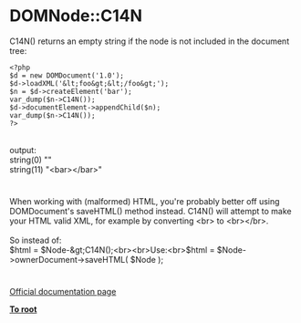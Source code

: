 # DOMNode::C14N



C14N() returns an empty string if the node is not included in the document tree:<br>

```
<?php
$d = new DOMDocument('1.0');
$d->loadXML('&lt;foo&gt;&lt;/foo&gt;');
$n = $d->createElement('bar');
var_dump($n->C14N());
$d->documentElement->appendChild($n);
var_dump($n->C14N());
?>
```
<br>output:<br>string(0) ""<br>string(11) "&lt;bar&gt;&lt;/bar&gt;"  

#

When working with (malformed) HTML, you&apos;re probably better off using DOMDocument&apos;s saveHTML() method instead. C14N() will attempt to make your HTML valid XML, for example by converting &lt;br&gt; to &lt;br&gt;&lt;/br&gt;.<br><br>So instead of:<br>$html = $Node-&gt;C14N();<br><br>Use:<br>$html = $Node-&gt;ownerDocument-&gt;saveHTML( $Node );  

#

[Official documentation page](https://www.php.net/manual/en/domnode.c14n.php)

**[To root](/README.md)**